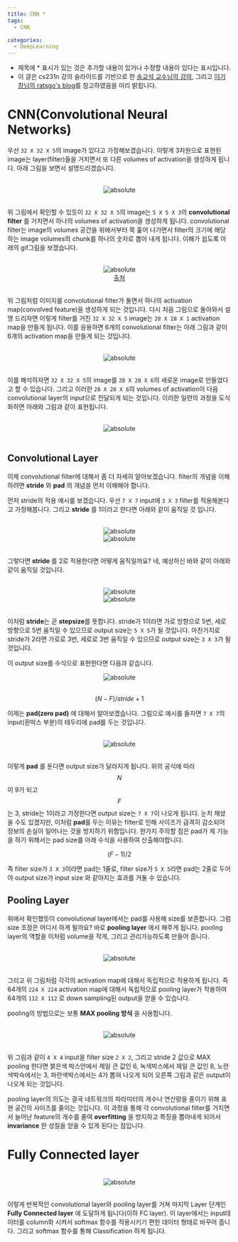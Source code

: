 ```yaml
---
title: CNN *
tags:
  - CNN

categories:
  - DeepLearning
---
```


- 제목에 * 표시가 있는 것은 추가할 내용이 있거나 수정할 내용이 있다는 표시입니다.
- 이 글은 cs231n 강의 슬라이드를 기반으로 한 <a href="https://www.youtube.com/watch?v=2ngo9-YCxzY&list=PL1Kb3QTCLIVtyOuMgyVgT-OeW0PYXl3j5&index=9">송교석 교수님의 강의</a>, 그리고 <a href="https://ratsgo.github.io/">이기창님의 ratsgo's blog</a>를 참고하였음을 미리 밝힙니다.


# CNN(Convolutional Neural Networks)

 우선 `32 X 32 X 5`의 image가 있다고 가정해보겠습니다. 이렇게 3차원으로 표현된 image는 layer(filter)들을 거치면서 또 다른 volumes of activation을 생성하게 됩니다.
아래 그림을 보면서 설명드리겠습니다.

<br/>
<center><img data-action="zoom" src='{{ "/assets/img/cnn_02.jpg" | relative_url }}' alt='absolute'></center>
<br/>

위 그림에서 확인할 수 있듯이 `32 X 32 X 5`의 image는 `5 X 5 X 3`의 **convolutional filter** 를 거치면서 하나의 volumes of activation을 생성하게 됩니다. convolutional filter는 image의 volumes 공간을 위에서부터 쭉 훑어 나가면서 filter의 크기에 해당하는 image volumes의 chunk를 하나의 숫자로 뽑아 내게 됩니다. 이해가 쉽도록 아래의 gif그림을 보겠습니다.

<br/>
<center><img data-action="zoom" src='{{ "/assets/img/cnn_01.gif" | relative_url }}' alt='absolute'></center>
<center><a href="http://cs231n.github.io/convolutional-networks/">출처</a></center>
<br/>

위 그림처럼 이미지를 convolutional filter가 돌면서 하나의 activation map(convolved feature)을 생성하게 되는 것입니다. 다시 처음 그림으로 돌아와서 설명 드리자면 이렇게 filter를 거친 `32 X 32 X 5` image는 `28 X 28 X 1` activation map을 만들게 됩니다. 이를 응용하면 6개의 convolutional filter는 아래 그림과 같이 6개의 activation map을 만들게 되는 것입니다.

<br/>
<center><img data-action="zoom" src='{{ "/assets/img/cnn_04.jpg" | relative_url }}' alt='absolute'></center>
<br/>

이를 해석하자면 `32 X 32 X 5`의 image를  `28 X 28 X 6`의 새로운 image로 만들었다고 할 수 있습니다. 그리고 이러한 `28 X 28 X 6`의 volumes of activation이 다음 convolutional layer의 input으로 전달되게 되는 것입니다. 이러한 일련의 과정을 도식화하면 아래와 그림과 같이 표현됩니다.

<br/>
<center><img data-action="zoom" src='{{ "/assets/img/cnn_05.jpg" | relative_url }}' alt='absolute'></center>
<br/>


## Convolutional Layer

이제 convolutional filter에 대해서 좀 더 자세히 알아보겠습니다. filter의 개념을 이해하려면 **stride** 와 **pad** 의 개념을 먼저 이해해야 합니다.

먼저 stride의 적용 예시를 보겠습니다. 우선 `7 X 7` input에 `3 X 3` filter를 적용해본다고 가정해봅니다. 그리고 **stride** 를 1이라고 한다면 아래와 같이 움직일 것 입니다.

<br/>
<center><img data-action="zoom" src='{{ "/assets/img/cnn_filter_01.png" | relative_url }}' alt='absolute'></center>

<center><img data-action="zoom" src='{{ "/assets/img/cnn_filter_02.png" | relative_url }}' alt='absolute'></center>
<br/>

그렇다면 **stride** 를 2로 적용한다면 어떻게 움직일까요? 네, 예상하신 바와 같이 아래와 같이 움직일 것입니다.

<br/>
<center><img data-action="zoom" src='{{ "/assets/img/cnn_filter_01.png" | relative_url }}' alt='absolute'></center>

<center><img data-action="zoom" src='{{ "/assets/img/cnn_filter_03.png" | relative_url }}' alt='absolute'></center>
<br/>

이처럼 **stride**는 곧 **stepsize**를 뜻합니다. stride가 1이라면 가로 방향으로 5번, 세로 방향으로 5번 움직일 수 있으므로 output size는 `5 X 5`가 될 것입니다. 마찬가지로 stride가 2라면 가로로 3번, 세로로 3번 움직일 수  있으므로 output size는 `3 X 3`가 될 것입니다.

이 output size를 수식으로 표현한다면 다음과 같습니다.
<br/>
<center><img data-action="zoom" src='{{ "/assets/img/cnn_filter_04.png" | relative_url }}' alt='absolute'></center>
<br/>

$$(N - F) / stride + 1$$

이제는 **pad(zero pad)** 에 대해서 알아보겠습니다. 그림으로 예시를 들자면 `7 X 7`의 input(흰박스 부분)의 테두리에 pad를 두는 것입니다.

<br/>
<center><img data-action="zoom" src='{{ "/assets/img/cnn_filter_05.png" | relative_url }}' alt='absolute'></center>
<br/>

이렇게 **pad** 를 둔다면 output size가 달라지게 됩니다. 위의 공식에 따라 $$N$$이 9가 되고 $$F$$는 3, stride는 1이라고 가정한다면 output size는 `7 X 7`이 나오게 됩니다. 눈치 채셨을 수도 있겠지만, 이처럼 **pad**를 두는 이유는 filter로 인해 사이즈가 급격히 감소되어 정보의 손실이 일어나는 것을 방지하기 위함입니다. 한가지 주의할 점은 pad가 제 기능을 하기 위해서는 pad size를 아래 수식을 사용하여 산출해야합니다.

$$(F-1)/2$$

즉 filter size가 `3 X 3`이라면 pad는 1줄로, filter size가 `5 X 5`라면 pad는 2줄로 두어야 output size가 input size 와 같아지는 효과를 거둘 수 있습니다.


## Pooling Layer

위에서 확인했듯이 convolutional layer에서는 pad를 사용해 size를 보존합니다. 그럼 size 조정은 어디서 하게 될까요? 바로 **pooling layer** 에서 해주게 됩니다. pooling layer의 역할을 이처럼 volume을 작게, 그리고 관리가능하도록 만들어 줍니다.

<br/>
<center><img data-action="zoom" src='{{ "/assets/img/cnn_pooling_01.png" | relative_url }}' alt='absolute'></center>
<br/>

그리고 위 그림처럼 각각의 activation map에 대해서 독립적으로 작용하게 됩니다. 즉 64개의 `224 X 224` activation map에 대해서 독립적으로 pooling layer가 작용하여 64개의 `112 X 112` 로 down sampling된 output을 얻을 수 있습니다.  

pooling의 방법으로는 보통 **MAX pooling 방식** 을 사용합니다.

<br/>
<center><img data-action="zoom" src='{{ "/assets/img/cnn_pooling_02.png" | relative_url }}' alt='absolute'></center>
<br/>

위 그림과 같이 `4 X 4` input을 filter size `2 X 2`, 그리고 stride 2 값으로 MAX pooling 한다면 붉은색 박스안에서 제일 큰 값인 6, 녹색박스에서 제일 큰 값인 8, 노란색박슥에서는 3, 파란색박스에서는 4가 뽑혀 나오게 되어 오른쪽 그림과 같은 output이 나오게 되는 것입니다.

pooling layer의 의도는 결국 네트워크의 파라미터의 개수나 연산량을 줄이기 위해 표현 공간의 사이즈를 줄이는 것입니다. 이 과정을 통해 각 convolutional filter를 거치면서 늘어난 feature의 개수를 줄여 **overfitting** 을 방지하고 특징을 뽑아내게 되어서 **invariance** 한 성질을 얻을 수 있게 된다는 점입니다.


# Fully Connected layer

<br/>
<center><img data-action="zoom" src='{{ "/assets/img/cnn_full_01.png" | relative_url }}' alt='absolute'></center>
<br/>

이렇게 반복적인 convolutional layer와 pooling layer를 거쳐 마지막 Layer 단계인 **Fully Connected layer** 에 도달하게 됩니다(이하 FC layer). 이 layer에서는 input데이터를 column화 시켜서 softmax 함수를 적용시키기 편한 데이터 형태로 바꾸어 줍니다. 그리고 softmax 함수를 통해 Classification 하게 됩니다.
